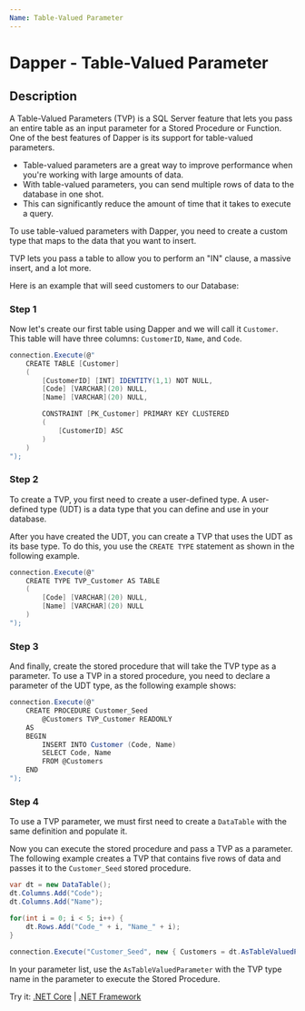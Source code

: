 ```yaml
---
Name: Table-Valued Parameter
---
```


# Dapper - Table-Valued Parameter

## Description

A Table-Valued Parameters (TVP) is a SQL Server feature that lets you pass an entire table as an input parameter for a Stored Procedure or Function. One of the best features of Dapper is its support for table-valued parameters. 

 - Table-valued parameters are a great way to improve performance when you're working with large amounts of data. 
 - With table-valued parameters, you can send multiple rows of data to the database in one shot. 
 - This can significantly reduce the amount of time that it takes to execute a query.

To use table-valued parameters with Dapper, you need to create a custom type that maps to the data that you want to insert. 

TVP lets you pass a table to allow you to perform an "IN" clause, a massive insert, and a lot more.

Here is an example that will seed customers to our Database:

### Step 1

Now let's create our first table using Dapper and we will call it `Customer`. This table will have three columns: `CustomerID`, `Name`, and `Code`.

```csharp
connection.Execute(@"
    CREATE TABLE [Customer]
    (
        [CustomerID] [INT] IDENTITY(1,1) NOT NULL,
        [Code] [VARCHAR](20) NULL,
        [Name] [VARCHAR](20) NULL,

        CONSTRAINT [PK_Customer] PRIMARY KEY CLUSTERED 
        (
            [CustomerID] ASC
        )
    )
");
```

### Step 2

To create a TVP, you first need to create a user-defined type. A user-defined type (UDT) is a data type that you can define and use in your database. 

After you have created the UDT, you can create a TVP that uses the UDT as its base type. To do this, you use the `CREATE TYPE` statement as shown in the following example.

```csharp
connection.Execute(@"
    CREATE TYPE TVP_Customer AS TABLE
    (
        [Code] [VARCHAR](20) NULL,
        [Name] [VARCHAR](20) NULL
    )
");
```

### Step 3

And finally, create the stored procedure that will take the TVP type as a parameter. To use a TVP in a stored procedure, you need to declare a parameter of the UDT type, as the following example shows:

```csharp
connection.Execute(@"
    CREATE PROCEDURE Customer_Seed
        @Customers TVP_Customer READONLY
    AS
    BEGIN
        INSERT INTO Customer (Code, Name)
        SELECT Code, Name
        FROM @Customers
    END
");
```

### Step 4

To use a TVP parameter, we must first need to create a `DataTable` with the same definition and populate it.

Now you can execute the stored procedure and pass a TVP as a parameter. The following example creates a TVP that contains five rows of data and passes it to the `Customer_Seed` stored procedure. 

```csharp
var dt = new DataTable();
dt.Columns.Add("Code");
dt.Columns.Add("Name");

for(int i = 0; i < 5; i++) {
    dt.Rows.Add("Code_" + i, "Name_" + i);
}
        
connection.Execute("Customer_Seed", new { Customers = dt.AsTableValuedParameter("TVP_Customer") }, commandType: CommandType.StoredProcedure);
```

In your parameter list, use the `AsTableValuedParameter` with the TVP type name in the parameter to execute the Stored Procedure.

Try it: [.NET Core](https://dotnetfiddle.net/qt2QPN) | [.NET Framework](https://dotnetfiddle.net/RwPLBk)